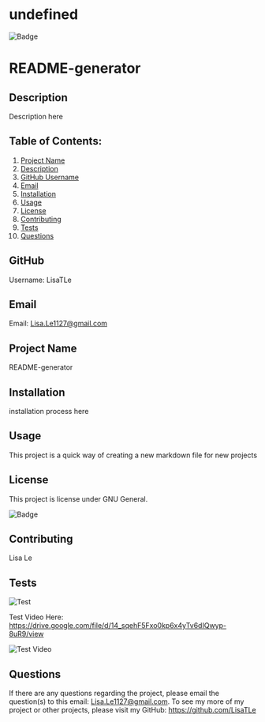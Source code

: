 # undefined

![Badge](https://img.shields.io/badge/license-passing-pink)

  <h1> README-generator </h1>

## Description

Description here

## Table of Contents:

1. [Project Name](#project-name)
2. [Description](#description)
3. [GitHub Username](#github)
4. [Email](#email)
5. [Installation](#installation)
6. [Usage](#usage)
7. [License](#license)
8. [Contributing](#contributing)
9. [Tests](#tests)
10. [Questions](#questions)

## GitHub

Username: LisaTLe

## Email

Email: Lisa.Le1127@gmail.com

## Project Name

README-generator

## Installation

installation process here

## Usage

This project is a quick way of creating a new markdown file for new projects

## License

This project is license under GNU General.

![Badge](https://img.shields.io/badge/license-${license}-pink)

## Contributing

Lisa Le

## Tests

![Test](../assets/GIF/README-generator_%20Jun%2025%2C%202022.gif)

Test Video Here: https://drive.google.com/file/d/14_sqehF5Fxo0kp6x4yTv6dIQwyp-8uR9/view

![Test Video](https://drive.google.com/file/d/14_sqehF5Fxo0kp6x4yTv6dIQwyp-8uR9/view)

## Questions

If there are any questions regarding the project, please email the question(s) to this email: Lisa.Le1127@gmail.com.
To see my more of my project or other projects, please visit my GitHub: https://github.com/LisaTLe
